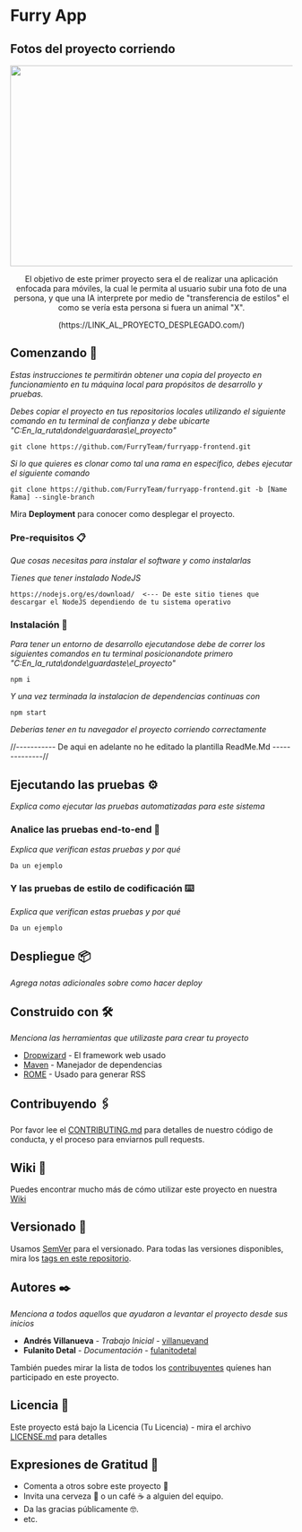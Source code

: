 # Furry App

## Fotos del proyecto corriendo
<p align="center">
    <img src="https://raw.githubusercontent.com/bitwarden/brand/master/screenshots/web-vault-macbook.png" alt="" width="600" height="358" />
</p>
<p align="center">
El objetivo de este primer proyecto sera el de realizar una aplicación enfocada para móviles, la cual le permita al usuario subir una foto de una persona, y que una IA interprete por medio de "transferencia de estilos" el como se vería esta persona si fuera un animal "X".
</p>
<p align="center">
(https://LINK_AL_PROYECTO_DESPLEGADO.com/)
</p>

## Comenzando 🚀

_Estas instrucciones te permitirán obtener una copia del proyecto en funcionamiento en tu máquina local para propósitos de desarrollo y pruebas._

_Debes copiar el proyecto en tus repositorios locales utilizando el siguiente comando en tu terminal de confianza y debe ubicarte_
_"C\:En_la_ruta\donde\guardaras\el_proyecto\"_

```
git clone https://github.com/FurryTeam/furryapp-frontend.git
```

_Si lo que quieres es clonar como tal una rama en especifico, debes ejecutar el siguiente comando_

```
git clone https://github.com/FurryTeam/furryapp-frontend.git -b [Name Rama] --single-branch
```

Mira **Deployment** para conocer como desplegar el proyecto.


### Pre-requisitos 📋

_Que cosas necesitas para instalar el software y como instalarlas_

_Tienes que tener instalado NodeJS_

```
https://nodejs.org/es/download/  <--- De este sitio tienes que descargar el NodeJS dependiendo de tu sistema operativo
```

### Instalación 🔧

_Para tener un entorno de desarrollo ejecutandose debe de correr los siguientes comandos en tu terminal posicionandote primero_
_"C\:En_la_ruta\donde\guardaste\el_proyecto\"_

```
npm i
```

_Y una vez terminada la instalacion de dependencias continuas con_

```
npm start
```

_Deberias tener en tu navegador el proyecto corriendo correctamente_

//----------- De aqui en adelante no he editado la plantilla ReadMe.Md --------------//

## Ejecutando las pruebas ⚙️

_Explica como ejecutar las pruebas automatizadas para este sistema_

### Analice las pruebas end-to-end 🔩

_Explica que verifican estas pruebas y por qué_

```
Da un ejemplo
```

### Y las pruebas de estilo de codificación ⌨️

_Explica que verifican estas pruebas y por qué_

```
Da un ejemplo
```

## Despliegue 📦

_Agrega notas adicionales sobre como hacer deploy_

## Construido con 🛠️

_Menciona las herramientas que utilizaste para crear tu proyecto_

* [Dropwizard](http://www.dropwizard.io/1.0.2/docs/) - El framework web usado
* [Maven](https://maven.apache.org/) - Manejador de dependencias
* [ROME](https://rometools.github.io/rome/) - Usado para generar RSS

## Contribuyendo 🖇️

Por favor lee el [CONTRIBUTING.md](https://gist.github.com/villanuevand/xxxxxx) para detalles de nuestro código de conducta, y el proceso para enviarnos pull requests.

## Wiki 📖

Puedes encontrar mucho más de cómo utilizar este proyecto en nuestra [Wiki](https://github.com/tu/proyecto/wiki)

## Versionado 📌

Usamos [SemVer](http://semver.org/) para el versionado. Para todas las versiones disponibles, mira los [tags en este repositorio](https://github.com/tu/proyecto/tags).

## Autores ✒️

_Menciona a todos aquellos que ayudaron a levantar el proyecto desde sus inicios_

* **Andrés Villanueva** - *Trabajo Inicial* - [villanuevand](https://github.com/villanuevand)
* **Fulanito Detal** - *Documentación* - [fulanitodetal](#fulanito-de-tal)

También puedes mirar la lista de todos los [contribuyentes](https://github.com/your/project/contributors) quíenes han participado en este proyecto. 

## Licencia 📄

Este proyecto está bajo la Licencia (Tu Licencia) - mira el archivo [LICENSE.md](LICENSE.md) para detalles

## Expresiones de Gratitud 🎁

* Comenta a otros sobre este proyecto 📢
* Invita una cerveza 🍺 o un café ☕ a alguien del equipo. 
* Da las gracias públicamente 🤓.
* etc.
